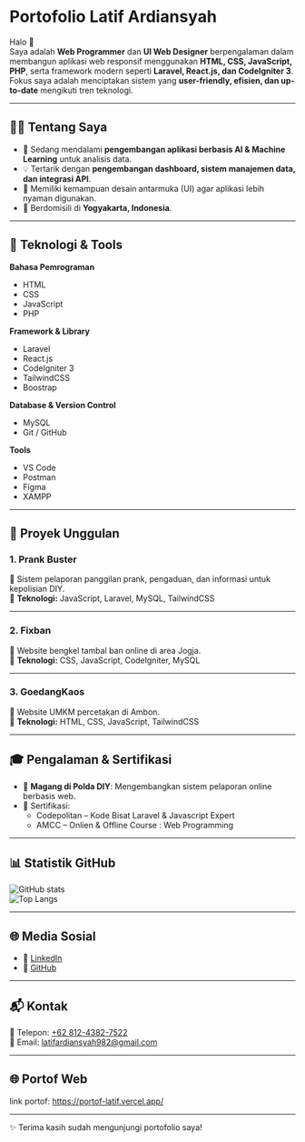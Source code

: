 # Portofolio Latif Ardiansyah

Halo 👋  
Saya adalah **Web Programmer** dan **UI Web Designer** berpengalaman dalam membangun aplikasi web responsif menggunakan **HTML, CSS, JavaScript, PHP**, serta framework modern seperti **Laravel, React.js, dan CodeIgniter 3**.  
Fokus saya adalah menciptakan sistem yang **user-friendly, efisien, dan up-to-date** mengikuti tren teknologi.

---

## 👨‍💻 Tentang Saya
- 🌱 Sedang mendalami **pengembangan aplikasi berbasis AI & Machine Learning** untuk analisis data.  
- 💡 Tertarik dengan **pengembangan dashboard, sistem manajemen data, dan integrasi API**.  
- 🎨 Memiliki kemampuan desain antarmuka (UI) agar aplikasi lebih nyaman digunakan.  
- 📍 Berdomisili di **Yogyakarta, Indonesia**.  

---

## 🚀 Teknologi & Tools

**Bahasa Pemrograman**
- HTML  
- CSS  
- JavaScript  
- PHP

**Framework & Library**
- Laravel  
- React.js  
- CodeIgniter 3  
- TailwindCSS
- Boostrap

**Database & Version Control**
- MySQL  
- Git / GitHub  

**Tools**
- VS Code  
- Postman  
- Figma
- XAMPP

---

## 📌 Proyek Unggulan

### 1. Prank Buster
📖 Sistem pelaporan panggilan prank, pengaduan, dan informasi untuk kepolisian DIY.  
🔧 **Teknologi:** JavaScript, Laravel, MySQL, TailwindCSS  

---

### 2. Fixban
📖 Website bengkel tambal ban online di area Jogja.  
🔧 **Teknologi:** CSS, JavaScript, CodeIgniter, MySQL  

---

### 3. GoedangKaos
📖 Website UMKM percetakan di Ambon.  
🔧 **Teknologi:** HTML, CSS, JavaScript, TailwindCSS  

---

## 🎓 Pengalaman & Sertifikasi
- 💼 **Magang di Polda DIY**: Mengembangkan sistem pelaporan online berbasis web.  
- 📜 Sertifikasi:  
  - Codepolitan – Kode Bisat Laravel & Javascript Expert  
  - AMCC – Onlien & Offline Course : Web Programming 

---

## 📊 Statistik GitHub
![GitHub stats](https://github-readme-stats.vercel.app/api?username=latifardiansyah&show_icons=true&theme=tokyonight)  
![Top Langs](https://github-readme-stats.vercel.app/api/top-langs/?username=latifardiansyah&layout=compact&theme=tokyonight)  

---

## 🌐 Media Sosial
- 💼 [LinkedIn](https://www.linkedin.com/in/latif-ardiansyah-608ab1273/)  
- 🐙 [GitHub](https://github.com/latifardiansyah)  

---

## 📬 Kontak
📱 Telepon: [+62 812-4382-7522](tel:+6281243827522)  
📧 Email: [latifardiansyah982@gmail.com](mailto:latifardiansyah982@gmail.com)  

---

## 🌐 Portof Web
  link portof: https://portof-latif.vercel.app/  
  
---

✨ Terima kasih sudah mengunjungi portofolio saya!
